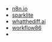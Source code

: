 - [n8n.io](https://docs.n8n.io/hosting/installation/docker/#using-alternate-databases)
- [sparklite](https://sparklite.io/)
- [whatthediff.ai](https://whatthediff.ai/)
- [workflow86](https://www.workflow86.com/)
- 



